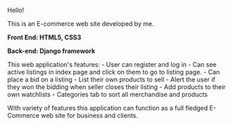 Hello!

This is an E-commerce web site developed by me.

**Front End: HTML5, CSS3**

**Back-end: Django framework**


This web application's features:
     - User can register and log in
     - Can see active listings in index page and click on them to go to listing page.
     - Can place a bid on a listing
     - List their own products to sell
     - Alert the user if they won the bidding when seller closes their listing
     - Add products to their own watchlists
     - Categories tab to sort all merchandise and products

With variety of features this application can function as a full fledged E-Commerce web site for business and clients.
